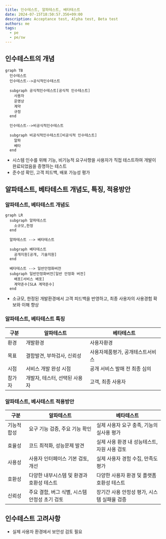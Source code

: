 ```yaml
---
title: 인수테스트, 알파테스트, 베타테스트
date: 2024-07-15T18:50:57.356+09:00
description: Acceptance test, Alpha test, Beta test
authors: me
tags:
  - pe
  - pe/sw 
---
```


## 인수테스트의 개념

```mermaid
graph TB
  인수테스트
  인수테스트-->공식적인수테스트

  subgraph 공식적인수테스트[공식적 인수테스트]
    사용자
    운영상
    계약
    규정
  end

  인수테스트-->비공식적인수테스트

  subgraph 비공식적인수테스트[비공식적 인수테스트]
    알파
    베타
  end
```

- 시스템 인수를 위해 기능, 비기능적 요구사항을 사용자가 직접 테스트하여 개발이 완료되었음을 증명하는 테스트
- 준수성 확인, 고객 피드백, 배포 가능성 평가

## 알파테스트, 베타테스트 개념도, 특징, 적용방안

### 알파테스트, 베타테스트 개념도

```mermaid
graph LR
  subgraph 알파테스트
    소규모,한정
  end

  알파테스트 --> 베타테스트

  subgraph 베타테스트
    공개지원[공개, 기술지원]
  end

  베타테스트 --> 일반안정화버전
  subgraph 일반안정화버전[일반 안정화 버전]
    배포[서비스 배포]
    계약준수[SLA 계약준수]
  end
```

- 소규모, 한정된 개발환경에서 고객 피드백을 반영하고, 최종 사용자의 사용경험 확보와 이해 향상

### 알파테스트, 베타테스트 특징

| 구분 | 알파테스트 | 베타테스트 |
| --- | --- | --- |
| 환경 | 개발환경 | 사용자환경|
| 목표 | 결함발견, 부하검사, 신뢰성 | 사용자제품평가, 공개테스트서비스 |
| 시점 | 서비스 개발 완성 시점 | 공개 서비스 발매 전 최종 심의 |
| 참가자 | 개발자, 테스터, 선택된 사용자 | 고객, 최종 사용자 |

### 알파테스트, 베사테스트 적용방안

| 구분 | 알파테스트 | 베타테스트 |
| --- | --- | --- |
| 기능적합성 | 요구 기능 검증, 주요 기능 확인 | 실제 사용자 요구 충족, 기능의 실사용 평가 |
| 효율성 | 코드 최적화, 성능문제 발견 | 실제 사용 환경 내 성능테스트, 자원 사용 검토 |
| 사용성 | 사용자 인터페이스 기본 검토, 개선 | 실제 사용자 경험 수집, 만족도 평가 |
| 호환성 | 다양한 내부시스템 및 환경과 호환성 테스트 | 다양한 사용자 환경 및 플랫폼 호환성 테스트 |
| 신뢰성 | 주요 결함, 버그 식별, 시스템 안정성 초기 검토 | 장기간 사용 안정성 평가, 시스템 실패율 검증 |

## 인수테스트 고려사항

- 실제 사용자 환경에서 보안성 검토 필요
